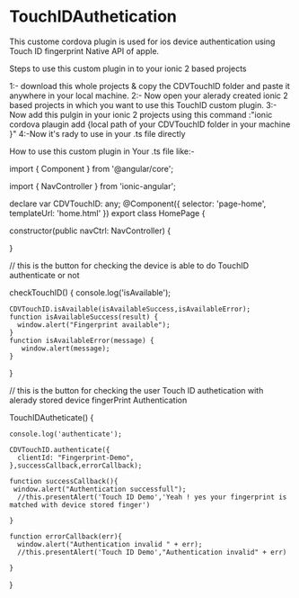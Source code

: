 # TouchIDAuthetication
This custome cordova plugin is used for  ios device authentication using Touch ID fingerprint Native API of apple.


Steps to use this custom plugin in to your ionic 2 based projects 

   1:- download this whole projects & copy the CDVTouchID folder and paste it anywhere   in your local machine.
	 2:- Now open your alerady created ionic 2 based projects in which you want to use this TouchID custom plugin.
	 3:- Now add this pulgin in your ionic 2 projects using this command :"ionic cordova plaugin add {local path of your CDVTouchID folder in your machine }"
	 4:-Now it's rady to use in your .ts file directly 
	 
	 
	 
How to use this custom plugin in Your .ts file like:-


import { Component } from '@angular/core';

import { NavController } from 'ionic-angular';



declare var CDVTouchID: any;
@Component({
  selector: 'page-home',
  templateUrl: 'home.html'
})
export class HomePage {

  constructor(public navCtrl: NavController) {

  }

// this is the button for checking the device is able to do TouchID authenticate or not 

  checkTouchID() {
    console.log('isAvailable');
    
    CDVTouchID.isAvailable(isAvailableSuccess,isAvailableError);
    function isAvailableSuccess(result) {
      window.alert("Fingerprint available");
    }
    function isAvailableError(message) {
       window.alert(message);      
    }
        
  }

// this is the button for checking the user Touch ID authetication with alerady stored device fingerPrint Authentication 

  TouchIDAutheticate() {

    console.log('authenticate');
    
    CDVTouchID.authenticate({
      clientId: "Fingerprint-Demo", 
    },successCallback,errorCallback);   
    
    function successCallback(){
     window.alert("Authentication successfull");
      //this.presentAlert('Touch ID Demo','Yeah ! yes your fingerprint is matched with device stored finger')
    
    }

    function errorCallback(err){
      window.alert("Authentication invalid " + err);
      //this.presentAlert('Touch ID Demo',"Authentication invalid" + err)
      
    }
  }
